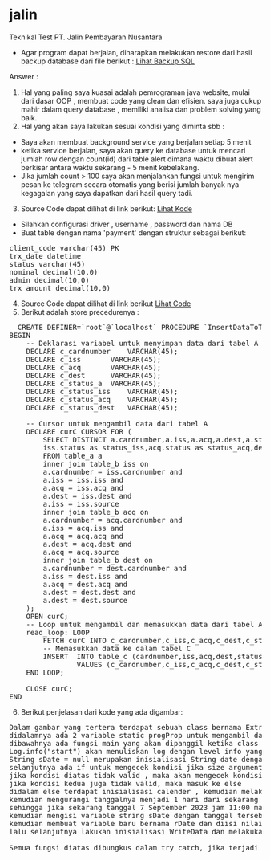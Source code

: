 # jalin
Teknikal Test PT. Jalin Pembayaran Nusantara

- Agar program dapat berjalan, diharapkan melakukan restore dari hasil backup database dari file berikut : [Lihat Backup SQL](https://github.com/ratwareid/jalin/blob/master/database/backup_db_jalin.sql)

Answer :
1. Hal yang paling saya kuasai adalah pemrograman java website, mulai dari dasar OOP , membuat code yang clean dan efisien. saya juga cukup mahir dalam query database , memiliki analisa dan problem solving yang baik.
2. Hal yang akan saya lakukan sesuai kondisi yang diminta sbb :
- Saya akan membuat background service yang berjalan setiap 5 menit
- ketika service berjalan, saya akan query ke database untuk mencari jumlah row dengan count(id) dari table alert dimana waktu dibuat alert berkisar antara waktu sekarang - 5 menit kebelakang.
- Jika jumlah count > 100 saya akan menjalankan fungsi untuk mengirim pesan ke telegram secara otomatis yang berisi jumlah banyak nya kegagalan yang saya dapatkan dari hasil query tadi.

3. Source Code dapat dilihat di link berikut: [Lihat Kode](https://github.com/ratwareid/jalin/blob/master/src/main/java/task/GenerateReportTask.java)
- Silahkan configurasi driver , username , password dan nama DB
- Buat table dengan nama 'payment' dengan struktur sebagai berikut:
<pre>
client_code varchar(45) PK 
trx_date datetime 
status varchar(45) 
nominal decimal(10,0) 
admin decimal(10,0) 
trx_amount decimal(10,0)	
</pre>


4. Source Code dapat dilihat di link berikut [Lihat Code](https://github.com/ratwareid/jalin/blob/master/src/main/java/task/SendAlertTask.java)
5. Berikut adalah store precedurenya :
<pre>
  CREATE DEFINER=`root`@`localhost` PROCEDURE `InsertDataToTableC`()
BEGIN
    -- Deklarasi variabel untuk menyimpan data dari tabel A dan B
    DECLARE c_cardnumber 	VARCHAR(45);
    DECLARE c_iss 		VARCHAR(45);
    DECLARE c_acq 		VARCHAR(45);
    DECLARE c_dest 		VARCHAR(45);
    DECLARE c_status_a 	VARCHAR(45);
    DECLARE c_status_iss 	VARCHAR(45);
    DECLARE c_status_acq 	VARCHAR(45);
    DECLARE c_status_dest	VARCHAR(45);

    -- Cursor untuk mengambil data dari tabel A
    DECLARE curC CURSOR FOR (
		SELECT DISTINCT a.cardnumber,a.iss,a.acq,a.dest,a.status as status_a,
		iss.status as status_iss,acq.status as status_acq,dest.status as status_dest
		FROM table_a a
		inner join table_b iss on 
		a.cardnumber = iss.cardnumber and 
		a.iss = iss.iss and
		a.acq = iss.acq and
		a.dest = iss.dest and
		a.iss = iss.source
		inner join table_b acq on 
		a.cardnumber = acq.cardnumber and 
		a.iss = acq.iss and
		a.acq = acq.acq and
		a.dest = acq.dest and
		a.acq = acq.source
		inner join table_b dest on 
		a.cardnumber = dest.cardnumber and 
		a.iss = dest.iss and
		a.acq = dest.acq and
		a.dest = dest.dest and
		a.dest = dest.source
    );
    OPEN curC;
    -- Loop untuk mengambil dan memasukkan data dari tabel A ke tabel C
    read_loop: LOOP
        FETCH curC INTO c_cardnumber,c_iss,c_acq,c_dest,c_status_a,c_status_iss,c_status_acq,c_status_dest;
        -- Memasukkan data ke dalam tabel C
        INSERT 	INTO table_c (cardnumber,iss,acq,dest,status_a,status_iss,status_acq,status_dest) 
				VALUES (c_cardnumber,c_iss,c_acq,c_dest,c_status_a,c_status_iss,c_status_acq,c_status_dest);
    END LOOP;
    
    CLOSE curC;
END
</pre>

6. Berikut penjelasan dari kode yang ada digambar:
<pre>
Dalam gambar yang tertera terdapat sebuah class bernama ExtractData,
didalamnya ada 2 variable static progProp untuk mengambil dan membaca file .properties, sedangkan Logger dipakai untuk penulisan log di console aplikasi.
dibawahnya ada fungsi main yang akan dipanggil ketika class ini dijalankan.
Log.info("start") akan menuliskan log dengan level info yang berisi kata start
String sDate = null merupakan inisialisasi String date dengan nilai null
selanjutnya ada if untuk mengecek kondisi jika size argument dari pemanggilan aplikasi seperti " java -jar argument1 " bernilai 1 dan tidak string kosong, maka isi variable string sDate dengan argument1
jika kondisi diatas tidak valid , maka akan mengecek kondisi kedua yakni kondisi jika properties rDate tidak null maka isi variable string sDate dengan nilai dari properties dengan key rDate
jika kondisi kedua juga tidak valid, maka masuk ke else
didalam else terdapat inisialisasi calender , kemudian melakukan set ke tanggal dan waktu saat ini
kemudian mengurangi tanggalnya menjadi 1 hari dari sekarang namun di jam dan menit yang sama.
sehingga jika sekarang tanggal 7 September 2023 jam 11:00 maka hasilnya adalah 6 September jam 11:00
kemudian mengisi variable string sDate dengan tanggal tersebut dalam format yyyy-MM-dd sehingga menjadi 2023-09-06
kemudian membuat variable baru bernama rDate dan diisi nilainya dengan sDate
lalu selanjutnya lakukan inisialisasi WriteData dan melakukan generate dari nilai rDate diatas.

Semua fungsi diatas dibungkus dalam try catch, jika terjadi error maka akan ditangkap dicatch kemudian diprint diconsole dengan level error yang berisi pesan error tersebut.
</pre>
